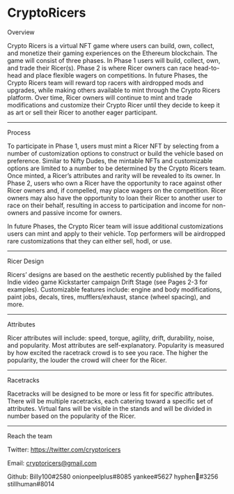 # CryptoRicers


Overview

Crypto Ricers is a virtual NFT game where users can build, own, collect, and monetize their gaming experiences on the Ethereum blockchain. The game will consist of three phases. In Phase 1 users will build, collect, own, and trade their Ricer(s). Phase 2 is where Ricer owners can race head-to-head and place flexible wagers on competitions. In future Phases, the Crypto Ricers team will reward top racers with airdropped mods and upgrades, while making others available to mint through the Crypto Ricers platform. Over time, Ricer owners will continue to mint and trade modifications and customize their Crypto Ricer until they decide to keep it as art or sell their Ricer to another eager participant. 
 
---
 
Process

To participate in Phase 1, users must mint a Ricer NFT by selecting from a number of customization options to construct or build the vehicle based on preference. Similar to Nifty Dudes, the mintable NFTs and customizable options are limited to a number to be determined by the Crypto Ricers team. Once minted, a Ricer’s attributes and rarity will be revealed to its owner.
In Phase 2, users who own a Ricer have the opportunity to race against other Ricer owners and, if compelled, may place wagers on the competition. Ricer owners may also have the opportunity to loan their Ricer to another user to race on their behalf, resulting in access to participation and income for non-owners and passive income for owners.

In future Phases, the Crypto Ricer team will issue additional customizations users can mint and apply to their vehicle. Top performers will be airdropped rare customizations that they can either sell, hodl, or use.

---

Ricer Design

Ricers’ designs are based on the aesthetic recently published by the failed Indie video game Kickstarter campaign Drift Stage (see Pages 2-3 for examples). Customizable features include: engine and body modifications, paint jobs, decals, tires, mufflers/exhaust, stance (wheel spacing), and more. 

---

Attributes

Ricer attributes will include: speed, torque, agility, drift, durability, noise, and popularity. Most attributes are self-explanatory. Popularity is measured by how excited the racetrack crowd is to see you race. The higher the popularity, the louder the crowd will cheer for the Ricer. 

---

Racetracks

Racetracks will be designed to be more or less fit for specific attributes. There will be multiple racetracks, each catering toward a specific set of attributes. Virtual fans will be visible in the stands and will be divided in number based on the popularity of the Ricer. 

---

Reach the team

Twitter: https://twitter.com/cryptoricers

Email: cryptoricers@gmail.com

Github: Billy100#2580  onionpeelplus#8085  yankee#5627  hyphen👑#3256  stillhuman#8014
